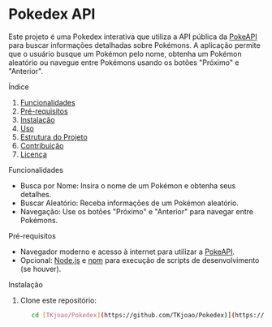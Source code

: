 # Pokedex API

Este projeto é uma Pokedex interativa que utiliza a API pública da [PokeAPI](https://pokeapi.co/) para buscar informações detalhadas sobre Pokémons. A aplicação permite que o usuário busque um Pokémon pelo nome, obtenha um Pokémon aleatório ou navegue entre Pokémons usando os botões "Próximo" e "Anterior".

 Índice
1. [Funcionalidades](#funcionalidades)
2. [Pré-requisitos](#pré-requisitos)
3. [Instalação](#instalação)
4. [Uso](#uso)
5. [Estrutura do Projeto](#estrutura-do-projeto)
6. [Contribuição](#contribuição)
7. [Licença](#licença)

 Funcionalidades
- Busca por Nome: Insira o nome de um Pokémon e obtenha seus detalhes.
- Buscar Aleatório: Receba informações de um Pokémon aleatório.
- Navegação: Use os botões "Próximo" e "Anterior" para navegar entre Pokémons.

 Pré-requisitos
- Navegador moderno e acesso à internet para utilizar a [PokeAPI](https://pokeapi.co/).
- Opcional: [Node.js](https://nodejs.org/) e [npm](https://www.npmjs.com/) para execução de scripts de desenvolvimento (se houver).

 Instalação
1. Clone este repositório:
   ```bash
      cd [TKjoao/Pokedex](https://github.com/TKjoao/Pokedex)](https://github.com/TKjoao/Pokedex/blob/main


